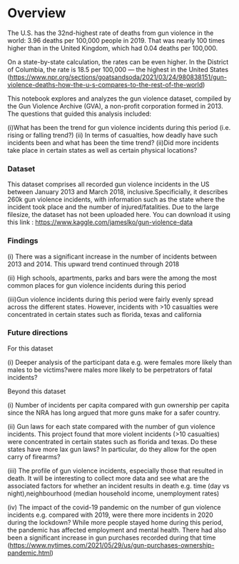 # Overview
The U.S. has the 32nd-highest rate of deaths from gun violence in the world: 3.96 deaths per 100,000 people in 2019. That was nearly 100 times higher than in the United Kingdom, which had 0.04 deaths per 100,000.

On a state-by-state calculation, the rates can be even higher. In the District of Columbia, the rate is 18.5 per 100,000 — the highest in the United States (https://www.npr.org/sections/goatsandsoda/2021/03/24/980838151/gun-violence-deaths-how-the-u-s-compares-to-the-rest-of-the-world)

This notebook explores and analyzes the gun violence dataset, compiled by the Gun Violence Archive (GVA), a non-profit corporation formed in 2013. The questions that guided this analysis included:

(i)What has been the trend for gun violence incidents during this period (i.e. rising or falling trend?)
(ii) In terms of casualties, how deadly have such incidents been and what has been the time trend?
(ii)Did more incidents take place in certain states as well as certain physical locations?

### Dataset
This dataset comprises all recorded gun violence incidents in the US between January 2013 and March 2018, inclusive.Specificially, it describes 260k gun violence incidents, with information such as the state where the incident took place and the number of injured/fatalities. 
Due to the large filesize, the dataset has not been uploaded here. You can download it using this link : https://www.kaggle.com/jameslko/gun-violence-data
 

### Findings

(i) There was a significant increase in the number of incidents between 2013 and 2014. This upward trend continued through 2018

(ii) High schools, apartments, parks and bars were the among the most common places for gun violence incidents during this period 

(iii)Gun violence incidents during this period were fairly evenly spread across the  different states. However, incidents with >10  casualties were concentrated in certain states such as florida, texas and california 

### Future directions

For this dataset

(i) Deeper analysis of the participant data e.g. were females more likely than males to be victims?were males more likely to be perpetrators of fatal incidents?

Beyond this dataset

(i) Number of incidents per capita compared with gun ownership per capita since the NRA has long argued that more guns make for a safer country. 

(ii) Gun laws for each state compared with the number of gun violence incidents. This project found that more violent incidents (>10 casualties) were concentrated in certain states such as florida and texas. Do these states have more lax gun laws? In particular, do they allow for the open carry of firearms? 

(iii) The profile of gun violence incidents, especially those that resulted in death. It will be interesting to collect more data and see what are the associated factors for whether an incident results in death e.g. time (day vs night),neighbourhood (median household income, unemployment rates)

(iv) The impact of the covid-19 pandemic on the number of gun violence incidents e.g. compared with 2019, were there more incidents in 2020 during the lockdown? While more people stayed home during this period, the pandemic has affected employment and mental health. There had also been a significant increase in gun purchases recorded during that time (https://www.nytimes.com/2021/05/29/us/gun-purchases-ownership-pandemic.html)
